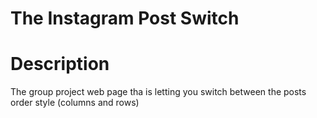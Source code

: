# The Instagram Post Switch
# Description
The group project web page tha is letting you switch between the posts order style (columns and rows)
